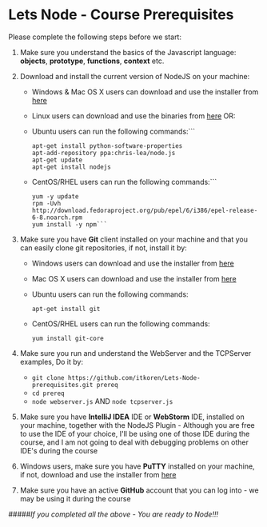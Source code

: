 Lets Node - Course Prerequisites
================================

Please complete the following steps before we start:

1. Make sure you understand the basics of the Javascript language: **objects**, **prototype**, **functions**, **context** etc.

2. Download and install the current version of NodeJS on your machine:
    * Windows & Mac OS X users can download and use the installer from [here](http://nodejs.org/download/ "Download NodeJS")
    * Linux users can download and use the binaries from [here](http://nodejs.org/download/ "Download NodeJS") OR:
    * Ubuntu users can run the following commands:```

         ```
         apt-get install python-software-properties
         apt-add-repository ppa:chris-lea/node.js
         apt-get update
         apt-get install nodejs
         ```

    * CentOS/RHEL users can run the following commands:```
         
         ```
         yum -y update
         rpm -Uvh http://download.fedoraproject.org/pub/epel/6/i386/epel-release-6-8.noarch.rpm
         yum install -y npm```
         ```
         
3. Make sure you have **Git** client installed on your machine and that you can easily clone git repositories, if not, install it by:
    * Windows users can download and use the installer from [here](http://msysgit.github.com/ "Download Git")
    * Mac OS X users can download and use the installer from [here](http://sourceforge.net/projects/git-osx-installer/ "Download Git")
    * Ubuntu users can run the following commands:

         ```
         apt-get install git
         ```

    * CentOS/RHEL users can run the following commands:

         ```
         yum install git-core
         ```

4. Make sure you run and understand the WebServer and the TCPServer examples, Do it by:
    * ```git clone https://github.com/itkoren/Lets-Node-prerequisites.git prereq```
    * ```cd prereq```
    * ```node webserver.js``` AND ```node tcpserver.js```

5. Make sure you have **IntelliJ IDEA** IDE or **WebStorm** IDE, installed on your machine, together with the NodeJS Plugin - Although you are free to use the IDE of your choice, I'll be using one of those IDE during the course, and I am not going to deal with debugging problems on other IDE's during the course

6. Windows users, make sure you have **PuTTY** installed on your machine, if not, download and use the installer from [here](http://www.chiark.greenend.org.uk/~sgtatham/putty/download.html "Download PuTTY")
7. Make sure you have an active **GitHub** account that you can log into - we may be using it during the course

#####*If you completed all the above - You are ready to Node!!!*